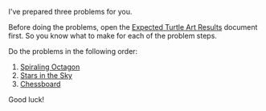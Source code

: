 
I've prepared three problems for you.

Before doing the problems, open the [Expected Turtle Art Results](./expected-results.md) document first. So you know what to make for each of the problem steps.

Do the problems in the following order:

1. [Spiraling Octagon](./spiraling-octagon.md)
2. [Stars in the Sky](./stars-in-the-sky.md)
3. [Chessboard](./chessboard.md)

Good luck!
